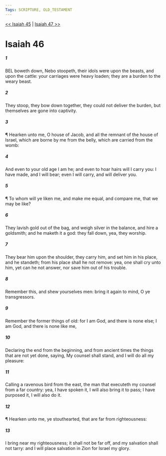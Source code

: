 ```yaml
---
Tags: SCRIPTURE, OLD_TESTAMENT
---
```


[<< Isaiah 45](OLD_TESTAMENT/23_Isaiah/Isaiah_45.md) | [Isaiah 47 >>](OLD_TESTAMENT/23_Isaiah/Isaiah_47.md)

# Isaiah 46

##### 1
 BEL boweth down, Nebo stoopeth, their idols were upon the beasts, and upon the cattle: your carriages were heavy loaden; they are a burden to the weary beast.
##### 2
 They stoop, they bow down together, they could not deliver the burden, but themselves are gone into captivity.
##### 3
 ¶ Hearken unto me, O house of Jacob, and all the remnant of the house of Israel, which are borne by me from the belly, which are carried from the womb:
##### 4
 And even to your old age I am he; and even to hoar hairs will I carry you: I have made, and I will bear; even I will carry, and will deliver you.
##### 5
 ¶ To whom will ye liken me, and make me equal, and compare me, that we may be like?
##### 6
 They lavish gold out of the bag, and weigh silver in the balance, and hire a goldsmith; and he maketh it a god: they fall down, yea, they worship.
##### 7
 They bear him upon the shoulder, they carry him, and set him in his place, and he standeth; from his place shall he not remove: yea, one shall cry unto him, yet can he not answer, nor save him out of his trouble.
##### 8
 Remember this, and shew yourselves men: bring it again to mind, O ye transgressors.
##### 9
 Remember the former things of old: for I am God, and there is none else; I am God, and there is none like me,
##### 10
 Declaring the end from the beginning, and from ancient times the things that are not yet done, saying, My counsel shall stand, and I will do all my pleasure:
##### 11
 Calling a ravenous bird from the east, the man that executeth my counsel from a far country: yea, I have spoken it, I will also bring it to pass; I have purposed it, I will also do it.
##### 12
 ¶ Hearken unto me, ye stouthearted, that are far from righteousness:
##### 13
 I bring near my righteousness; it shall not be far off, and my salvation shall not tarry: and I will place salvation in Zion for Israel my glory.
